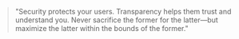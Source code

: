 > "Security protects your users. Transparency helps them trust and understand you. Never sacrifice the former for the latter—but maximize the latter within the bounds of the former."
